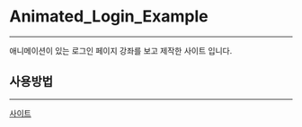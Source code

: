 # Animated_Login_Example
---
애니메이션이 있는 로그인 페이지 강좌를 보고 제작한 사이트 입니다.
## 사용방법
---
[사이트](https://akfakf0509.github.io/Animated_Login_Example/)
